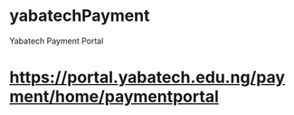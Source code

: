 # yabatechPayment
Yabatech Payment Portal
# https://portal.yabatech.edu.ng/payment/home/paymentportal
